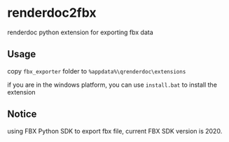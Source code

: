 # renderdoc2fbx
renderdoc python extension for exporting fbx data

## Usage

copy `fbx_exporter` folder to `%appdata%\qrenderdoc\extensions`

if you are in the windows platform, you can use `install.bat` to install the extension

## Notice

using FBX Python SDK to export fbx file, current FBX SDK version is 2020.